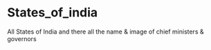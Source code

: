 # States_of_india
All States of India and there all the name &amp; image of chief ministers &amp; governors
